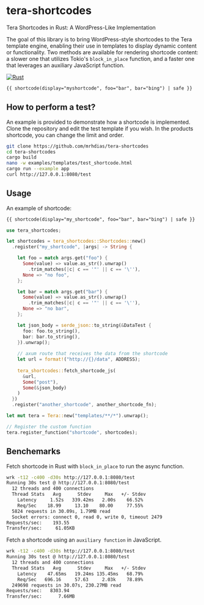 # tera-shortcodes
Tera Shortcodes in Rust: A WordPress-Like Implementation

The goal of this library is to bring WordPress-style shortcodes to the Tera template engine, enabling their use in templates to display dynamic content or functionality. Two methods are available for rendering shortcode content: a slower one that utilizes Tokio's `block_in_place` function, and a faster one that leverages an auxiliary JavaScript function.

[![Rust](https://github.com/mrhdias/tera-shortcodes/actions/workflows/rust.yml/badge.svg)](https://github.com/mrhdias/tera-shortcodes/actions/workflows/rust.yml)

```html
{{ shortcode(display="myshortcode", foo="bar", bar="bing") | safe }}
```

## How to perform a test?

An example is provided to demonstrate how a shortcode is implemented.
Clone the repository and edit the test template if you wish. In the products shortcode, you can change the limit and order.

```sh
git clone https://github.com/mrhdias/tera-shortcodes
cd tera-shortcodes
cargo build
nano -w examples/templates/test_shortcode.html
cargo run --example app
curl http://127.0.0.1:8080/test
```

## Usage

An example of shortcode:
```html
{{ shortcode(display="my_shortcode", foo="bar", bar="bing") | safe }}
```

```rust
use tera_shortcodes;

let shortcodes = tera_shortcodes::Shortcodes::new()
  .register("my_shortcode", |args| -> String {

    let foo = match args.get("foo") {
      Some(value) => value.as_str().unwrap()
        .trim_matches(|c| c == '"' || c == '\''),
      None => "no foo",
    };

    let bar = match args.get("bar") {
      Some(value) => value.as_str().unwrap()
        .trim_matches(|c| c == '"' || c == '\''),
      None => "no bar",
    };

    let json_body = serde_json::to_string(&DataTest {
      foo: foo.to_string(),
      bar: bar.to_string(),
    }).unwrap();
  
    // axum route that receives the data from the shortcode
    let url = format!("http://{}/data", ADDRESS);
        
    tera_shortcodes::fetch_shortcode_js(
      &url,
      Some("post"),
      Some(&json_body)
    )
  })
  .register("another_shortcode", another_shortcode_fn);

let mut tera = Tera::new("templates/**/*").unwrap();

// Register the custom function
tera.register_function("shortcode", shortcodes);
```

## Benchemarks

Fetch shortcode in Rust with `block_in_place` to run the async function.
```sh
wrk -t12 -c400 -d30s http://127.0.0.1:8080/test
Running 30s test @ http://127.0.0.1:8080/test
  12 threads and 400 connections
  Thread Stats   Avg      Stdev     Max   +/- Stdev
    Latency     1.52s   339.42ms   2.00s    66.52%
    Req/Sec    18.99     13.10    80.00     77.55%
  5824 requests in 30.09s, 1.79MB read
  Socket errors: connect 0, read 0, write 0, timeout 2479
Requests/sec:    193.55
Transfer/sec:     61.05KB
```
Fetch a shortcode using an `auxiliary function` in JavaScript.
```sh
wrk -t12 -c400 -d30s http://127.0.0.1:8080/test
Running 30s test @ http://127.0.0.1:8080/test
  12 threads and 400 connections
  Thread Stats   Avg      Stdev     Max   +/- Stdev
    Latency    47.65ms   19.24ms 135.45ms   68.79%
    Req/Sec   696.16     57.63     2.03k    78.89%
  249698 requests in 30.07s, 230.27MB read
Requests/sec:   8303.94
Transfer/sec:      7.66MB
```

